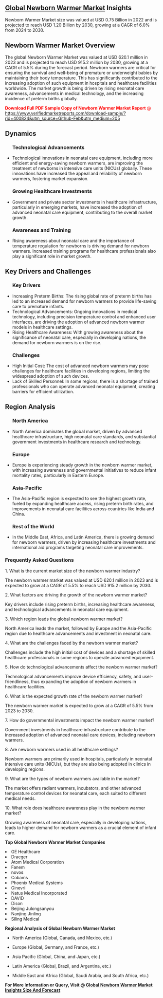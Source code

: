 <h2><a href="https://www.verifiedmarketreports.com/download-sample/?rid=400824&amp;utm_source=Github&amp;utm_medium=205" target="_blank">Global Newborn Warmer Market</a> Insights</h2><p>Newborn Warmer Market size was valued at USD 0.75 Billion in 2022 and is projected to reach USD 1.20 Billion by 2030, growing at a CAGR of 6.0% from 2024 to 2030.</p><p> <h2>Newborn Warmer Market Overview</h2> <p>The global Newborn Warmer Market was valued at USD 620.1 million in 2023 and is projected to reach USD 915.2 million by 2030, growing at a CAGR of 5.5% during the forecast period. Newborn warmers are critical for ensuring the survival and well-being of premature or underweight babies by maintaining their body temperature. This has significantly contributed to the increasing adoption of such equipment in hospitals and healthcare facilities worldwide. The market growth is being driven by rising neonatal care awareness, advancements in medical technology, and the increasing incidence of preterm births globally.</p> <p><p><span class=""><span style="color: #ff0000;"><strong>Download Full PDF Sample Copy of Newborn Warmer Market Report</strong> @ </span><a href="https://www.verifiedmarketreports.com/download-sample/?rid=400824&amp;utm_source=Github-Feb&amp;utm_medium=205" target="_blank">https://www.verifiedmarketreports.com/download-sample/?rid=400824&amp;utm_source=Github-Feb&amp;utm_medium=205</a></span></p></p> <h2>Dynamics</h2> <ul> <h3>Technological Advancements</h3> <li>Technological innovations in neonatal care equipment, including more efficient and energy-saving newborn warmers, are improving the treatment of newborns in intensive care units (NICUs) globally. These innovations have increased the appeal and reliability of newborn warmers, fostering market expansion.</li> <h3>Growing Healthcare Investments</h3> <li>Government and private sector investments in healthcare infrastructure, particularly in emerging markets, have increased the adoption of advanced neonatal care equipment, contributing to the overall market growth.</li> <h3>Awareness and Training</h3> <li>Rising awareness about neonatal care and the importance of temperature regulation for newborns is driving demand for newborn warmers. Increased training programs for healthcare professionals also play a significant role in market growth.</li> </ul> <h2>Key Drivers and Challenges</h2> <ul> <h3>Key Drivers</h3> <li>Increasing Preterm Births: The rising global rate of preterm births has led to an increased demand for newborn warmers to provide life-saving care to premature infants.</li> <li>Technological Advancements: Ongoing innovations in medical technology, including precision temperature control and enhanced user interfaces, are driving the adoption of advanced newborn warmer models in healthcare settings.</li> <li>Rising Healthcare Awareness: With growing awareness about the significance of neonatal care, especially in developing nations, the demand for newborn warmers is on the rise.</li> <h3>Challenges</h3> <li>High Initial Cost: The cost of advanced newborn warmers may pose challenges for healthcare facilities in developing regions, limiting the widespread adoption of such devices.</li> <li>Lack of Skilled Personnel: In some regions, there is a shortage of trained professionals who can operate advanced neonatal equipment, creating barriers for efficient utilization.</li> </ul> <h2>Region Analysis</h2> <ul> <h3>North America</h3> <li>North America dominates the global market, driven by advanced healthcare infrastructure, high neonatal care standards, and substantial government investments in healthcare research and technology.</li> <h3>Europe</h3> <li>Europe is experiencing steady growth in the newborn warmer market, with increasing awareness and governmental initiatives to reduce infant mortality rates, particularly in Eastern Europe.</li> <h3>Asia-Pacific</h3> <li>The Asia-Pacific region is expected to see the highest growth rate, fueled by expanding healthcare access, rising preterm birth rates, and improvements in neonatal care facilities across countries like India and China.</li> <h3>Rest of the World</h3> <li>In the Middle East, Africa, and Latin America, there is growing demand for newborn warmers, driven by increasing healthcare investments and international aid programs targeting neonatal care improvements.</li> </ul> <h3>Frequently Asked Questions</h3> <p>1. What is the current market size of the newborn warmer industry?</p> <p>The newborn warmer market was valued at USD 620.1 million in 2023 and is expected to grow at a CAGR of 5.5% to reach USD 915.2 million by 2030.</p> <p>2. What factors are driving the growth of the newborn warmer market?</p> <p>Key drivers include rising preterm births, increasing healthcare awareness, and technological advancements in neonatal care equipment.</p> <p>3. Which region leads the global newborn warmer market?</p> <p>North America leads the market, followed by Europe and the Asia-Pacific region due to healthcare advancements and investment in neonatal care.</p> <p>4. What are the challenges faced by the newborn warmer market?</p> <p>Challenges include the high initial cost of devices and a shortage of skilled healthcare professionals in some regions to operate advanced equipment.</p> <p>5. How do technological advancements affect the newborn warmer market?</p> <p>Technological advancements improve device efficiency, safety, and user-friendliness, thus expanding the adoption of newborn warmers in healthcare facilities.</p> <p>6. What is the expected growth rate of the newborn warmer market?</p> <p>The newborn warmer market is expected to grow at a CAGR of 5.5% from 2023 to 2030.</p> <p>7. How do governmental investments impact the newborn warmer market?</p> <p>Government investments in healthcare infrastructure contribute to the increased adoption of advanced neonatal care devices, including newborn warmers.</p> <p>8. Are newborn warmers used in all healthcare settings?</p> <p>Newborn warmers are primarily used in hospitals, particularly in neonatal intensive care units (NICUs), but they are also being adopted in clinics in developing regions.</p> <p>9. What are the types of newborn warmers available in the market?</p> <p>The market offers radiant warmers, incubators, and other advanced temperature control devices for neonatal care, each suited to different medical needs.</p> <p>10. What role does healthcare awareness play in the newborn warmer market?</p> <p>Growing awareness of neonatal care, especially in developing nations, leads to higher demand for newborn warmers as a crucial element of infant care.</p> </p><p><strong>Top Global Newborn Warmer Market Companies</strong></p><div data-test-id=""><p><li>GE Healthcare</li><li> Draeger</li><li> Atom Medical Corporation</li><li> Fanem</li><li> novos</li><li> Cobams</li><li> Phoenix Medical Systems</li><li> Ginevri</li><li> Natus Medical Incorporated</li><li> DAVID</li><li> Dison</li><li> Beijing Julongsanyou</li><li> Nanjing Jinling</li><li> Siling Medical</li></p><div><strong>Regional Analysis of&nbsp;Global Newborn Warmer Market</strong></div><ul><li dir="ltr"><p dir="ltr">North America&nbsp;(Global, Canada, and Mexico, etc.)</p></li><li dir="ltr"><p dir="ltr">Europe (Global, Germany, and France, etc.)</p></li><li dir="ltr"><p dir="ltr">Asia Pacific&nbsp;(Global, China, and Japan, etc.)</p></li><li dir="ltr"><p dir="ltr">Latin America&nbsp;(Global, Brazil, and Argentina, etc.)</p></li><li dir="ltr">Middle East and Africa&nbsp;(Global, Saudi Arabia, and South Africa, etc.)</li></ul><p><strong>For More Information or Query, Visit @&nbsp;</strong><strong><a href="https://www.verifiedmarketreports.com/product/newborn-warmer-market/?utm_source=Github&amp;utm_medium=205" target="_blank">Global Newborn Warmer Market Insights Size And Forecast</a></strong></p></div>
